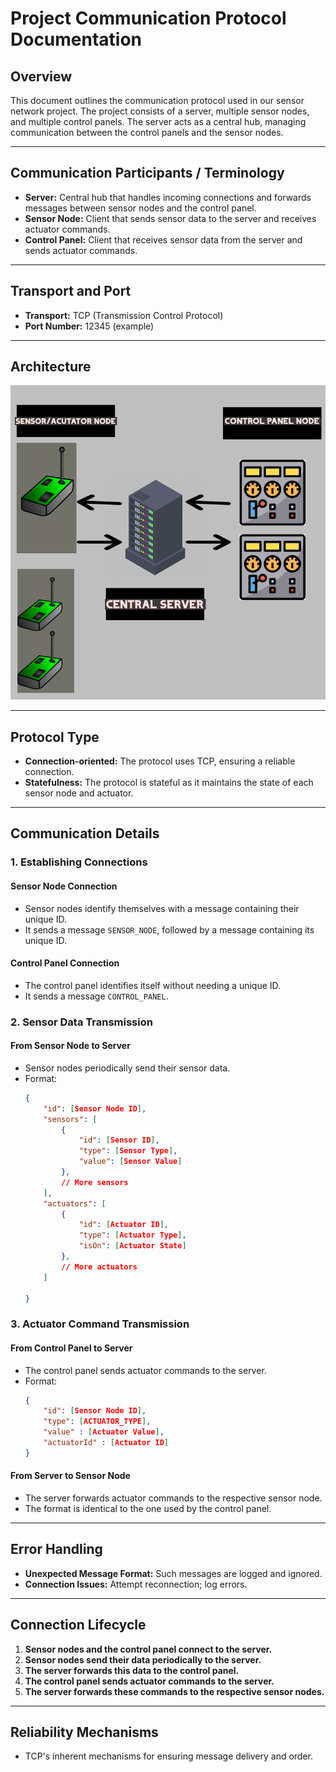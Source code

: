 # Project Communication Protocol Documentation

## Overview

This document outlines the communication protocol used in our sensor network project. The project consists of a server,
multiple sensor nodes, and multiple control panels. The server acts as a central hub, managing communication between the
control panels and the sensor nodes.

---

## Communication Participants / Terminology

- **Server:** Central hub that handles incoming connections and forwards messages between sensor nodes and the control
  panel.
- **Sensor Node:** Client that sends sensor data to the server and receives actuator commands.
- **Control Panel:** Client that receives sensor data from the server and sends actuator commands.

---

## Transport and Port
- **Transport:** TCP (Transmission Control Protocol)
- **Port Number:** 12345 (example)

---

## Architecture
![Diagram of the architecture](/src/main/resources/structure.png)


---

## Protocol Type
- **Connection-oriented:** The protocol uses TCP, ensuring a reliable connection.
- **Statefulness:** The protocol is stateful as it maintains the state of each sensor node and actuator.

---

## Communication Details

### 1. Establishing Connections

#### Sensor Node Connection

- Sensor nodes identify themselves with a message containing their unique ID.
- It sends a message `SENSOR_NODE`, followed by a message containing its unique ID.

#### Control Panel Connection

- The control panel identifies itself without needing a unique ID.
- It sends a message `CONTROL_PANEL`.

### 2. Sensor Data Transmission

#### From Sensor Node to Server

- Sensor nodes periodically send their sensor data.
- Format:
  ```json
  {
      "id": [Sensor Node ID],
      "sensors": [
          {
              "id": [Sensor ID],
              "type": [Sensor Type],
              "value": [Sensor Value]
          },
          // More sensors
      ],
      "actuators": [
          {
              "id": [Actuator ID],
              "type": [Actuator Type],
              "isOn": [Actuator State]
          },
          // More actuators
      ]
      
  }
  ```

### 3. Actuator Command Transmission

#### From Control Panel to Server

- The control panel sends actuator commands to the server.
- Format:
  ```json
  {
      "id": [Sensor Node ID],
      "type": [ACTUATOR_TYPE],
      "value" : [Actuator Value],
      "actuatorId" : [Actuator ID]
  }
  ```

#### From Server to Sensor Node

- The server forwards actuator commands to the respective sensor node.
- The format is identical to the one used by the control panel.

---

## Error Handling
- **Unexpected Message Format:** Such messages are logged and ignored.
- **Connection Issues:** Attempt reconnection; log errors.

---

## Connection Lifecycle

1. **Sensor nodes and the control panel connect to the server.**
2. **Sensor nodes send their data periodically to the server.**
3. **The server forwards this data to the control panel.**
4. **The control panel sends actuator commands to the server.**
5. **The server forwards these commands to the respective sensor nodes.**

---

## Reliability Mechanisms
- TCP's inherent mechanisms for ensuring message delivery and order.



